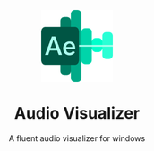 <p align="center">
  <img width="128" align="center" src="AudioEqualizer/Assets/AppTiles/StoreLogo.scale-400.png" />
</p>
<h1 align="center">
  Audio Visualizer
</h1>
<p align="center">
  A fluent audio visualizer for windows
</p>

